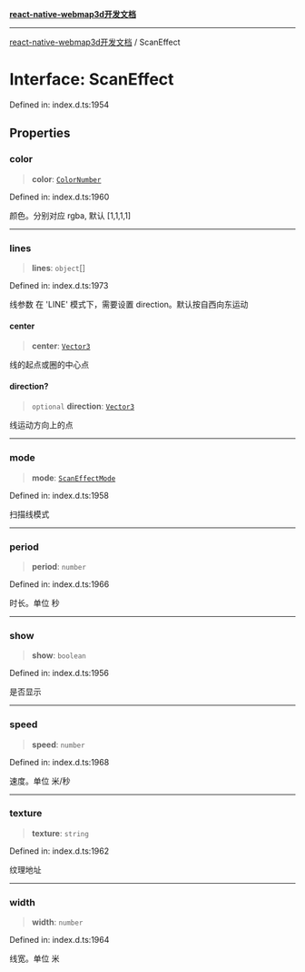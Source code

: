 [**react-native-webmap3d开发文档**](../README.md)

***

[react-native-webmap3d开发文档](../globals.md) / ScanEffect

# Interface: ScanEffect

Defined in: index.d.ts:1954

## Properties

### color

> **color**: [`ColorNumber`](../type-aliases/ColorNumber.md)

Defined in: index.d.ts:1960

颜色。分别对应 rgba, 默认 [1,1,1,1]

***

### lines

> **lines**: `object`[]

Defined in: index.d.ts:1973

线参数
在 'LINE' 模式下，需要设置 direction。默认按自西向东运动

#### center

> **center**: [`Vector3`](Vector3.md)

线的起点或圈的中心点

#### direction?

> `optional` **direction**: [`Vector3`](Vector3.md)

线运动方向上的点

***

### mode

> **mode**: [`ScanEffectMode`](../enumerations/ScanEffectMode.md)

Defined in: index.d.ts:1958

扫描线模式

***

### period

> **period**: `number`

Defined in: index.d.ts:1966

时长。单位 秒

***

### show

> **show**: `boolean`

Defined in: index.d.ts:1956

是否显示

***

### speed

> **speed**: `number`

Defined in: index.d.ts:1968

速度。单位 米/秒

***

### texture

> **texture**: `string`

Defined in: index.d.ts:1962

纹理地址

***

### width

> **width**: `number`

Defined in: index.d.ts:1964

线宽。单位 米
